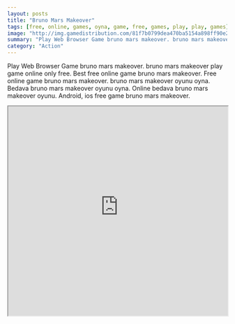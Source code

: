 ```yaml
---
layout: posts
title: "Bruno Mars Makeover"
tags: [free, online, games, oyna, game, free, games, play, play, games]
image: "http://img.gamedistribution.com/81f7b0799dea470ba5154a898ff90e2c.jpg"
summary: "Play Web Browser Game bruno mars makeover. bruno mars makeover play game online only free. Best free online game bruno mars makeover. Free online game bruno mars makeover. bruno mars makeover oyunu oyna. Bedava bruno mars makeover oyunu oyna. Online bedava bruno mars makeover oyunu. Android, ios free game bruno mars makeover."
category: "Action"
---
```


Play Web Browser Game bruno mars makeover. bruno mars makeover play game online only free. Best free online game bruno mars makeover. Free online game bruno mars makeover. bruno mars makeover oyunu oyna. Bedava bruno mars makeover oyunu oyna. Online bedava bruno mars makeover oyunu. Android, ios free game bruno mars makeover.

<iframe width="100%" height="480px;" src="http://flash.gamedistribution.com?game=81f7b0799dea470ba5154a898ff90e2c"></iframe>